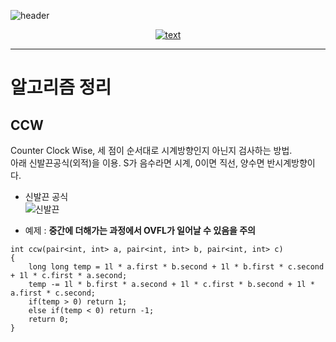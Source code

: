 ![header](https://capsule-render.vercel.app/api?type=waving&height=200&text=ALPS%20Algorithm%20Study&color=50bcdf&fontColor=FFFFFF&fontSize=35&fontAlignY=30&desc=tuna1210&descAlign=66&descAlignY=48)  


<p align="center">
<a href=https://solved.ac/tuna1210>
<img src="http://mazassumnida.wtf/api/v2/generate_badge?boj=tuna1210" alt="text" width="number"/>
</a>
</p>

***  

# 알고리즘 정리

## CCW
Counter Clock Wise, 세 점이 순서대로 시계방향인지 아닌지 검사하는 방법.  
아래 신발끈공식(외적)을 이용. S가 음수라면 시계, 0이면 직선, 양수면 반시계방향이다.  
* 신발끈 공식   
![신발끈](https://mblogthumb-phinf.pstatic.net/20160530_226/10baba_14645967148306TPeY_PNG/%BB%E7%BC%B1%BD%C4.png?type=w2)


* 예제 : **중간에 더해가는 과정에서 OVFL가 일어날 수 있음을 주의**
```
int ccw(pair<int, int> a, pair<int, int> b, pair<int, int> c)
{
    long long temp = 1l * a.first * b.second + 1l * b.first * c.second + 1l * c.first * a.second;
    temp -= 1l * b.first * a.second + 1l * c.first * b.second + 1l * a.first * c.second;
    if(temp > 0) return 1;
    else if(temp < 0) return -1;
    return 0;
}
```